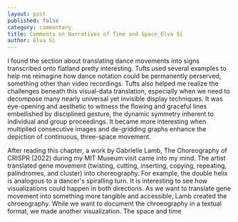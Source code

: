 ```yaml
---
layout: post
published: false
category: commentary
title: Comments on Narratives of Time and Space_Elva Si
author: Elva Si
---
```

I found the section about translating dance movements into signs transcribed onto flatland pretty interesting. Tufts used several examples to help me reimagine how dance notation could be permanently perserved, something other than video recordings. Tufts also helped me realize the challenges beneath this visual-data translation, especially when we need to decompose many nearly universal yet invisible display techniques. It was eye-opening and aesthetic to witness the flowing and graceful lines embellished by disciplined gesture, the dynamic symmetry inherent to individual and group proceedings. It became more interesting when multiplied consecutive images and de-gridding graphs enhance the depiction of continuous, three-space movement.

After reading this chapter, a work by Gabrielle Lamb, The Choreography of CRISPR (2022) during my MIT Museum visit came into my mind. The artist translated gene movement (twisting, cutting, inserting, copying, repeating, palindromes, and cluster) into choreography. For example, the double helix is analogous to a dancer's spiralling turn. It is interesting to see how visualizations could happen in both directions. As we want to translate gene movement into something more tangible and accessible, Lamb created the chroeography. While we want to document the chroeography in a textual format, we made another visualization. The space and time  